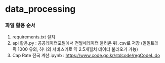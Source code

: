 # data_processing
### 파일 활용 순서
1) requirements.txt 설치
2) api 활용.py : 공공데이터포털에서 전월세데이터 불러온 뒤 .csv로 저장 (일일트래픽 1000 유의, 하나의 서비스키로 약 2.5개월치 데이터 불러오기 가능)
3) Cap Rate 전국 계산.ipynb : 
https://www.code.go.kr/stdcode/regCodeL.do
